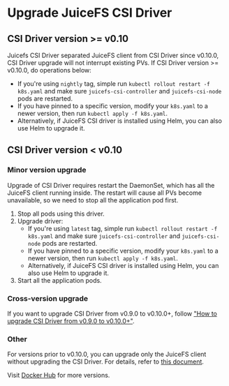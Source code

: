 # Upgrade JuiceFS CSI Driver

## CSI Driver version >= v0.10

Juicefs CSI Driver separated JuiceFS client from CSI Driver since v0.10.0, CSI Driver upgrade will not interrupt
existing PVs. If CSI Driver version >= v0.10.0, do operations below:

* If you're using `nightly` tag, simple run `kubectl rollout restart -f k8s.yaml` and make sure `juicefs-csi-controller`
  and `juicefs-csi-node` pods are restarted.
* If you have pinned to a specific version, modify your `k8s.yaml` to a newer version, then
  run `kubectl apply -f k8s.yaml`.
* Alternatively, if JuiceFS CSI driver is installed using Helm, you can also use Helm to upgrade it.

## CSI Driver version < v0.10

### Minor version upgrade

Upgrade of CSI Driver requires restart the DaemonSet, which has all the JuiceFS client running inside. The restart will
cause all PVs become unavailable, so we need to stop all the application pod first.

1. Stop all pods using this driver.
2. Upgrade driver:
    * If you're using `latest` tag, simple run `kubectl rollout restart -f k8s.yaml` and make
      sure `juicefs-csi-controller` and `juicefs-csi-node` pods are restarted.
    * If you have pinned to a specific version, modify your `k8s.yaml` to a newer version, then
      run `kubectl apply -f k8s.yaml`.
    * Alternatively, if JuiceFS CSI driver is installed using Helm, you can also use Helm to upgrade it.
3. Start all the application pods.

### Cross-version upgrade

If you want to upgrade CSI Driver from v0.9.0 to v0.10.0+, follow ["How to upgrade CSI Driver from v0.9.0 to v0.10.0+"](upgrade-csi-driver-from-0.9-to-0.10.md).

### Other

For versions prior to v0.10.0, you can upgrade only the JuiceFS client without upgrading the CSI Driver. For details, refer to [this document](upgrade-juicefs.md).

Visit [Docker Hub](https://hub.docker.com/r/juicedata/juicefs-csi-driver) for more versions.
